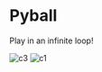 # Pyball
Play in an infinite loop!

![c3](https://user-images.githubusercontent.com/59758205/92410107-ad9b1e00-f160-11ea-8116-651386788b33.PNG)
![c1](https://user-images.githubusercontent.com/59758205/92410098-a6741000-f160-11ea-93f3-c78c76322a0b.PNG)
